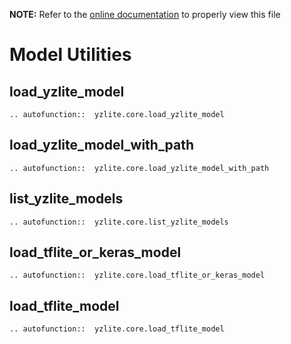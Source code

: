 __NOTE:__ Refer to the [online documentation](https://github.com/ReRAM-Labs/yzlite) to properly view this file

# Model Utilities

## load_yzlite_model

```{eval-rst}
.. autofunction::  yzlite.core.load_yzlite_model
```

## load_yzlite_model_with_path

```{eval-rst}
.. autofunction::  yzlite.core.load_yzlite_model_with_path
```

## list_yzlite_models

```{eval-rst}
.. autofunction::  yzlite.core.list_yzlite_models
```

## load_tflite_or_keras_model

```{eval-rst}
.. autofunction::  yzlite.core.load_tflite_or_keras_model
```

## load_tflite_model

```{eval-rst}
.. autofunction::  yzlite.core.load_tflite_model
```
